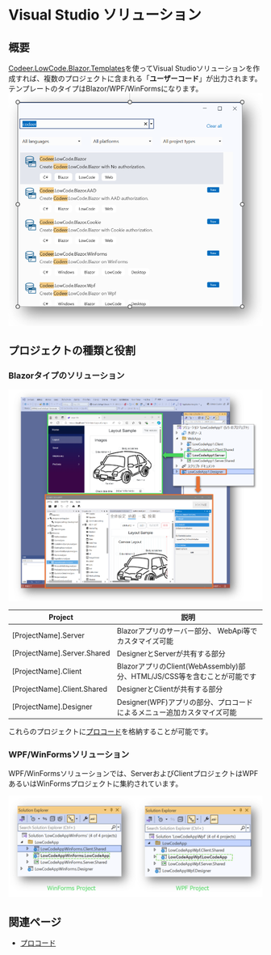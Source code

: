 # Visual Studio ソリューション
## 概要
[Codeer.LowCode.Blazor.Templates](https://marketplace.visualstudio.com/items?itemName=Codeer.LowCodeBlazor)を使ってVisual Studioソリューションを作成すれば、複数のプロジェクトに含まれる「**ユーザーコード**」が出力されます。
テンプレートのタイプはBlazor/WPF/WinFormsになります。
<img width=800 src="../../Image/Project_Templetes.png">

## プロジェクトの種類と役割
### Blazorタイプのソリューション

<img width=800 src="../../Image/step2.png">

| Project | 説明 |
| --------------- | --------------- | 
|[ProjectName].Server  | Blazorアプリのサーバー部分、 WebApi等でカスタマイズ可能 | 
|[ProjectName].Server.Shared  | DesignerとServerが共有する部分| 
|[ProjectName].Client  |BlazorアプリのClient(WebAssembly)部分、HTML/JS/CSS等を含むことが可能です| 
|[ProjectName].Client.Shared  | DesignerとClientが共有する部分| 
|[ProjectName].Designer  | Designer(WPF)アプリの部分、プロコードによるメニュー追加カスタマイズ可能 | 

これらのプロジェクトに[プロコード](overview/procode.md)を格納することが可能です。

### WPF/WinFormsソリューション

WPF/WinFormsソリューションでは、ServerおよびClientプロジェクトはWPFあるいはWinFormsプロジェクトに集約されています。

<img width=800 src="../../Image/Wpf_WinForms_Solutions.png">


## 関連ページ
- [プロコード](overview/procode.md)

